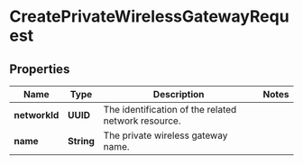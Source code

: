 

# CreatePrivateWirelessGatewayRequest


## Properties

| Name | Type | Description | Notes |
|------------ | ------------- | ------------- | -------------|
|**networkId** | **UUID** | The identification of the related network resource. |  |
|**name** | **String** | The private wireless gateway name. |  |



